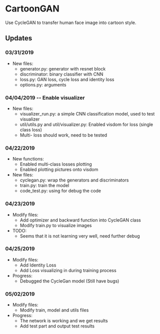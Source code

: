 # CartoonGAN

Use CycleGAN to transfer human face image into cartoon style. 


## Updates
### 03/31/2019
- New files:
	- generator.py: generator with resnet block
	- discriminator: binary classifier with CNN
	- loss.py: GAN loss, cycle loss and identity loss
	- options.py: arguments
### 04/04/2019 -- Enable visualizer
- New files:
	- visualizer_run.py: a simple CNN classification model, used to test visualizer
	- util/utils.py and util/visualizer.py: Enabled visdom for loss (single class loss)
	- Multi- loss should work, need to be tested
### 04/22/2019 
- New functions:
	- Enabled multi-class losses plotting
	- Enabled plotting pictures onto visdom
- New files:
	- cyclegan.py: wrap the generators and discriminators
	- train.py: train the model
	- code_test.py: using for debug the code
### 04/23/2019
- Modify files:
	- Add optimizer and backward function into CycleGAN class
	- Modify train.py to visualize images
- TODO:
	- Seems that it is not learning very well, need further debug

### 04/25/2019
- Modify files:
	- Add Identity Loss
	- Add Loss visualizing in during training process
- Progress:
	- Debugged the CycleGan model (Still have bugs)

### 05/02/2019
- Modify files:
	- Modify train, model and utils files
- Progress:
	- The network is working and we get results
	- Add test part and output test results
